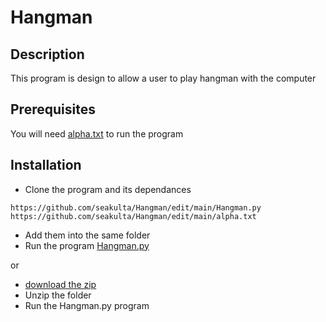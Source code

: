 # Hangman


## Description

This program is design to allow a user to play hangman with the computer

## Prerequisites 

You will need [alpha.txt] to run the program


## Installation

* Clone the program and its dependances
```
https://github.com/seakulta/Hangman/edit/main/Hangman.py
https://github.com/seakulta/Hangman/edit/main/alpha.txt
```
* Add them into the same folder
* Run the program [Hangman.py]

or

* [download the zip]
* Unzip the folder 
* Run the Hangman.py program


[Hangman.py]: https://github.com/seakulta/Hangman/edit/main/Hangman.py

[alpha.txt]: https://github.com/seakulta/Hangman/blob/main/alpha.txt
[download the zip]: https://github.com/seakulta/Hangman/archive/refs/heads/main.zip

